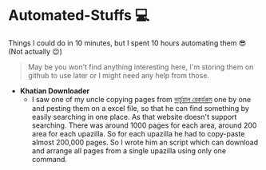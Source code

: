 # Automated-Stuffs 💻
Things I could do in 10 minutes, but I spent 10 hours automating them 😎 (Not actually 😉)

> May be you won't find anything interesting here, I'm storing them on github to use later or I might need any help from those.

* __Khatian Downloader__
  * I saw one of my uncle copying pages from [ভার্চুয়াল রেকর্ডরুম](http://drr.land.gov.bd/) one by one and pesting them on a excel file, so that he can find something by easily searching in one place. As that website doesn't support searching. There was around 1000 pages for each area, around 200 area for each upazilla. So for each upazilla he had to copy-paste almost 200,000 pages.
So I wrote him an script which can download and arrange all pages from a single upazilla using only one command.
